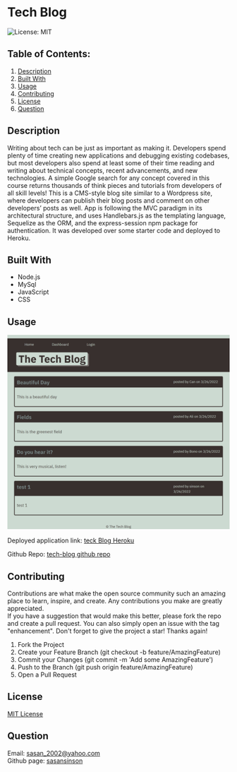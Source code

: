 # Tech Blog
  ![License: MIT](https://img.shields.io/badge/License-MIT-yellow.svg)
  ## Table of Contents:
  1. [Description](#Description)
  2. [Built With](#Builtwith)
  3. [Usage](#Usage)  
  4. [Contributing](#Contributing)
  5. [License](#License)
  6. [Question](#Question)
  
## Description
Writing about tech can be just as important as making it. Developers spend plenty of time creating new applications and debugging existing codebases, but most developers also spend at least some of their time reading and writing about technical concepts, recent advancements, and new technologies. A simple Google search for any concept covered in this course returns thousands of think pieces and tutorials from developers of all skill levels!
This is a CMS-style blog site similar to a Wordpress site, where developers can publish their blog posts and comment on other developers’ posts as well. App is following the MVC paradigm in its architectural structure, and uses Handlebars.js as the templating language, Sequelize as the ORM, and the express-session npm package for authentication. It was developed over some starter code and deployed to Heroku.
  
## Built With
* Node.js
* MySql
* JavaScript
* CSS

## Usage
![screen Shot](./public/images/screenshot.png)

Deployed application link: [teck Blog Heroku](https://tech-bloggers-place.herokuapp.com/) 

Github Repo: [tech-blog github repo](https://github.com/sasansinson/tech-blog)  


## Contributing
Contributions are what make the open source community such an amazing place to learn, inspire, and create. Any contributions you make are greatly appreciated.  
If you have a suggestion that would make this better, please fork the repo and create a pull request. You can also simply open an issue with the tag "enhancement". Don't forget to give the project a star! Thanks again!  
1. Fork the Project
2. Create your Feature Branch (git checkout -b feature/AmazingFeature)
3. Commit your Changes (git commit -m 'Add some AmazingFeature')
4. Push to the Branch (git push origin feature/AmazingFeature)
5. Open a Pull Request

## License
[MIT License](https://opensource.org/licenses/MIT)  

## Question
 
Email: sasan_2002@yahoo.com  
Github page: [sasansinson](https://github.com/sasansinson)




 

